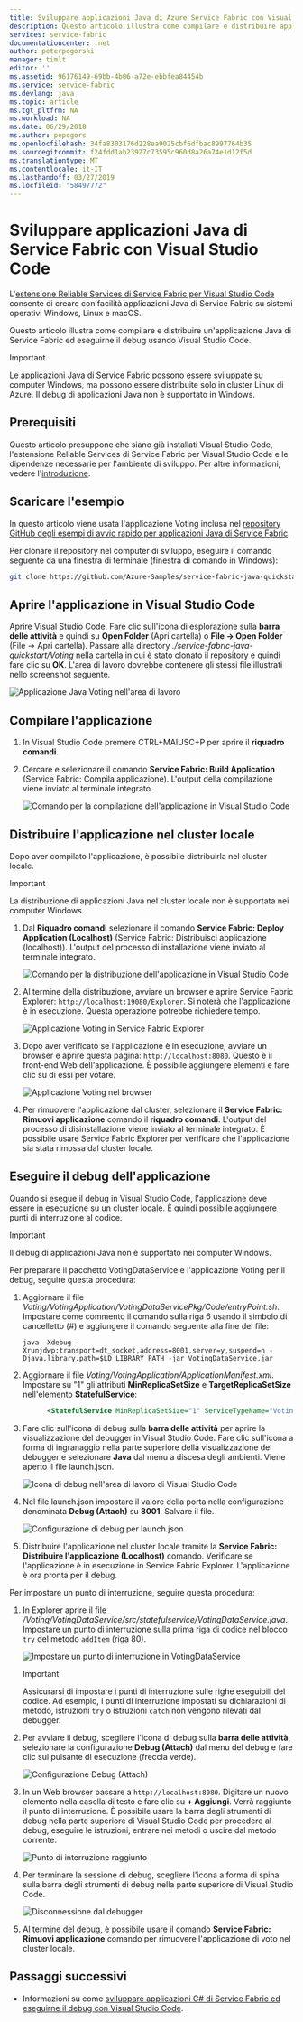 ```yaml
---
title: Sviluppare applicazioni Java di Azure Service Fabric con Visual Studio Code | Microsoft Docs
description: Questo articolo illustra come compilare e distribuire applicazioni Java di Service Fabric ed eseguirne il debug usando Visual Studio Code.
services: service-fabric
documentationcenter: .net
author: peterpogorski
manager: timlt
editor: ''
ms.assetid: 96176149-69bb-4b06-a72e-ebbfea84454b
ms.service: service-fabric
ms.devlang: java
ms.topic: article
ms.tgt_pltfrm: NA
ms.workload: NA
ms.date: 06/29/2018
ms.author: pepogors
ms.openlocfilehash: 34fa8303176d228ea9025cbf6dfbac8997764b35
ms.sourcegitcommit: f24fdd1ab23927c73595c960d8a26a74e1d12f5d
ms.translationtype: MT
ms.contentlocale: it-IT
ms.lasthandoff: 03/27/2019
ms.locfileid: "58497772"
---
```

# <a name="develop-java-service-fabric-applications-with-visual-studio-code"></a>Sviluppare applicazioni Java di Service Fabric con Visual Studio Code

L'[estensione Reliable Services di Service Fabric per Visual Studio Code](https://marketplace.visualstudio.com/items?itemName=ms-azuretools.vscode-service-fabric-reliable-services) consente di creare con facilità applicazioni Java di Service Fabric su sistemi operativi Windows, Linux e macOS.

Questo articolo illustra come compilare e distribuire un'applicazione Java di Service Fabric ed eseguirne il debug usando Visual Studio Code.

> [!IMPORTANT]
> Le applicazioni Java di Service Fabric possono essere sviluppate su computer Windows, ma possono essere distribuite solo in cluster Linux di Azure. Il debug di applicazioni Java non è supportato in Windows.

## <a name="prerequisites"></a>Prerequisiti

Questo articolo presuppone che siano già installati Visual Studio Code, l'estensione Reliable Services di Service Fabric per Visual Studio Code e le dipendenze necessarie per l'ambiente di sviluppo. Per altre informazioni, vedere l'[introduzione](./service-fabric-get-started-vs-code.md#prerequisites).

## <a name="download-the-sample"></a>Scaricare l'esempio
In questo articolo viene usata l'applicazione Voting inclusa nel [repository GitHub degli esempi di avvio rapido per applicazioni Java di Service Fabric](https://github.com/Azure-Samples/service-fabric-java-quickstart). 

Per clonare il repository nel computer di sviluppo, eseguire il comando seguente da una finestra di terminale (finestra di comando in Windows):

```sh
git clone https://github.com/Azure-Samples/service-fabric-java-quickstart.git
```

## <a name="open-the-application-in-vs-code"></a>Aprire l'applicazione in Visual Studio Code

Aprire Visual Studio Code.  Fare clic sull'icona di esplorazione sulla **barra delle attività** e quindi su **Open Folder** (Apri cartella) o **File -> Open Folder** (File -> Apri cartella). Passare alla directory *./service-fabric-java-quickstart/Voting* nella cartella in cui è stato clonato il repository e quindi fare clic su **OK**. L'area di lavoro dovrebbe contenere gli stessi file illustrati nello screenshot seguente.

![Applicazione Java Voting nell'area di lavoro](./media/service-fabric-develop-java-applications-with-vs-code/java-voting-application.png)

## <a name="build-the-application"></a>Compilare l'applicazione

1. In Visual Studio Code premere CTRL+MAIUSC+P per aprire il **riquadro comandi**.
2. Cercare e selezionare il comando **Service Fabric: Build Application** (Service Fabric: Compila applicazione). L'output della compilazione viene inviato al terminale integrato.

   ![Comando per la compilazione dell'applicazione in Visual Studio Code](./media/service-fabric-develop-java-applications-with-vs-code/sf-build-application.png)

## <a name="deploy-the-application-to-the-local-cluster"></a>Distribuire l'applicazione nel cluster locale
Dopo aver compilato l'applicazione, è possibile distribuirla nel cluster locale. 

> [!IMPORTANT]
> La distribuzione di applicazioni Java nel cluster locale non è supportata nei computer Windows.

1. Dal **Riquadro comandi** selezionare il comando **Service Fabric: Deploy Application (Localhost)** (Service Fabric: Distribuisci applicazione (localhost)). L'output del processo di installazione viene inviato al terminale integrato.

   ![Comando per la distribuzione dell'applicazione in Visual Studio Code](./media/service-fabric-develop-java-applications-with-vs-code/sf-deploy-application.png)

4. Al termine della distribuzione, avviare un browser e aprire Service Fabric Explorer: `http://localhost:19080/Explorer`. Si noterà che l'applicazione è in esecuzione. Questa operazione potrebbe richiedere tempo. 

   ![Applicazione Voting in Service Fabric Explorer](./media/service-fabric-develop-java-applications-with-vs-code/sfx-localhost-java.png)

4. Dopo aver verificato se l'applicazione è in esecuzione, avviare un browser e aprire questa pagina: `http://localhost:8080`. Questo è il front-end Web dell'applicazione. È possibile aggiungere elementi e fare clic su di essi per votare.

   ![Applicazione Voting nel browser](./media/service-fabric-develop-java-applications-with-vs-code/voting-sample-in-browser.png)

5. Per rimuovere l'applicazione dal cluster, selezionare il **Service Fabric: Rimuovi applicazione** comando il **riquadro comandi**. L'output del processo di disinstallazione viene inviato al terminale integrato. È possibile usare Service Fabric Explorer per verificare che l'applicazione sia stata rimossa dal cluster locale.

## <a name="debug-the-application"></a>Eseguire il debug dell'applicazione
Quando si esegue il debug in Visual Studio Code, l'applicazione deve essere in esecuzione su un cluster locale. È quindi possibile aggiungere punti di interruzione al codice.

> [!IMPORTANT]
> Il debug di applicazioni Java non è supportato nei computer Windows.

Per preparare il pacchetto VotingDataService e l'applicazione Voting per il debug, seguire questa procedura:

1. Aggiornare il file *Voting/VotingApplication/VotingDataServicePkg/Code/entryPoint.sh*.
Impostare come commento il comando sulla riga 6 usando il simbolo di cancelletto (#) e aggiungere il comando seguente alla fine del file:

   ```
   java -Xdebug -Xrunjdwp:transport=dt_socket,address=8001,server=y,suspend=n -Djava.library.path=$LD_LIBRARY_PATH -jar VotingDataService.jar
   ```

2. Aggiornare il file *Voting/VotingApplication/ApplicationManifest.xml*. Impostare su "1" gli attributi **MinReplicaSetSize** e **TargetReplicaSetSize** nell'elemento **StatefulService**:
   
   ```xml
         <StatefulService MinReplicaSetSize="1" ServiceTypeName="VotingDataServiceType" TargetReplicaSetSize="1">
   ```

3. Fare clic sull'icona di debug sulla **barra delle attività** per aprire la visualizzazione del debugger in Visual Studio Code. Fare clic sull'icona a forma di ingranaggio nella parte superiore della visualizzazione del debugger e selezionare **Java** dal menu a discesa degli ambienti. Viene aperto il file launch.json. 

   ![Icona di debug nell'area di lavoro di Visual Studio Code](./media/service-fabric-develop-java-applications-with-vs-code/debug-icon-workspace.png)

3. Nel file launch.json impostare il valore della porta nella configurazione denominata **Debug (Attach)** su **8001**. Salvare il file.

   ![Configurazione di debug per launch.json](./media/service-fabric-develop-java-applications-with-vs-code/launch-json-java.png)

4. Distribuire l'applicazione nel cluster locale tramite la **Service Fabric: Distribuire l'applicazione (Localhost)** comando. Verificare se l'applicazione è in esecuzione in Service Fabric Explorer. L'applicazione è ora pronta per il debug.

Per impostare un punto di interruzione, seguire questa procedura:

1. In Explorer aprire il file */Voting/VotingDataService/src/statefulservice/VotingDataService.java*. Impostare un punto di interruzione sulla prima riga di codice nel blocco `try` del metodo `addItem` (riga 80).
   
   ![Impostare un punto di interruzione in VotingDataService](./media/service-fabric-develop-java-applications-with-vs-code/breakpoint-set.png)

   > [!IMPORTANT]
   > Assicurarsi di impostare i punti di interruzione sulle righe eseguibili del codice. Ad esempio, i punti di interruzione impostati su dichiarazioni di metodo, istruzioni `try` o istruzioni `catch` non vengono rilevati dal debugger.
2. Per avviare il debug, scegliere l'icona di debug sulla **barra delle attività**, selezionare la configurazione **Debug (Attach)** dal menu del debug e fare clic sul pulsante di esecuzione (freccia verde).

   ![Configurazione Debug (Attach)](./media/service-fabric-develop-java-applications-with-vs-code/debug-attach-java.png)

3. In un Web browser passare a `http://localhost:8080`. Digitare un nuovo elemento nella casella di testo e fare clic su **+ Aggiungi**. Verrà raggiunto il punto di interruzione. È possibile usare la barra degli strumenti di debug nella parte superiore di Visual Studio Code per procedere al debug, eseguire le istruzioni, entrare nei metodi o uscire dal metodo corrente. 
   
   ![Punto di interruzione raggiunto](./media/service-fabric-develop-java-applications-with-vs-code/breakpoint-hit.png)
       
4. Per terminare la sessione di debug, scegliere l'icona a forma di spina sulla barra degli strumenti di debug nella parte superiore di Visual Studio Code.
   
   ![Disconnessione dal debugger](./media/service-fabric-develop-java-applications-with-vs-code/debug-bar-disconnect.png)
       
5. Al termine del debug, è possibile usare il comando **Service Fabric: Rimuovi applicazione** comando per rimuovere l'applicazione di voto nel cluster locale. 

## <a name="next-steps"></a>Passaggi successivi

* Informazioni su come [sviluppare applicazioni C# di Service Fabric ed eseguirne il debug con Visual Studio Code](./service-fabric-develop-csharp-applications-with-vs-code.md).
